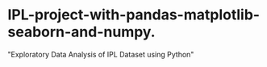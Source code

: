 # IPL-project-with-pandas-matplotlib-seaborn-and-numpy.
"Exploratory Data Analysis of IPL Dataset using Python"

